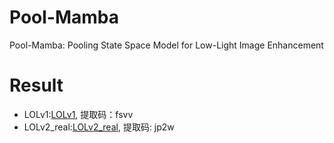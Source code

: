 # Pool-Mamba
Pool-Mamba: Pooling State Space Model for Low-Light Image Enhancement
# Result 
* LOLv1:[LOLv1](https://pan.baidu.com/s/1leMiXgAaUSeK8DF1LLluxA?pwd=fsvv), 提取码：fsvv
* LOLv2_real:[LOLv2_real](https://pan.baidu.com/s/1nQsa7J3fCseVgsBK8QAVrA?pwd=jp2w), 提取码: jp2w 
